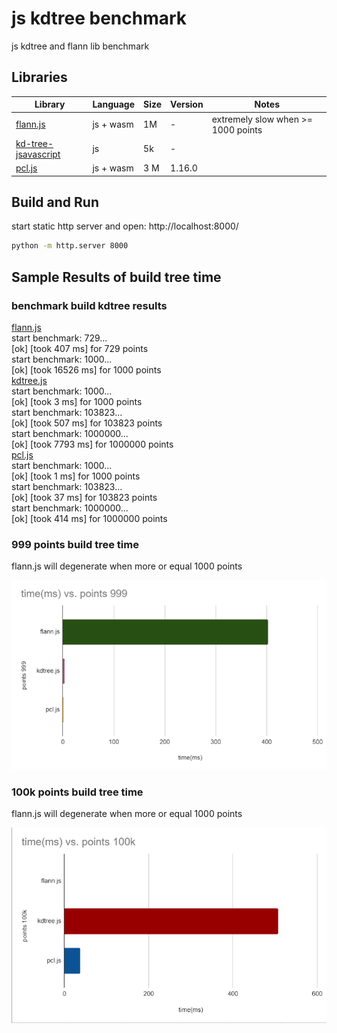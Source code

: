 # js kdtree benchmark
js kdtree and flann lib benchmark


## Libraries

Library | Language |  Size   | Version | Notes
--------|----------|---------|---------|-------------------
[flann.js](https://github.com/agrbin/flann.js) | js + wasm | 1M | - | extremely slow when >= 1000 points
[kd-tree-jsavascript](https://github.com/ubilabs/kd-tree-javascript) | js | 5k | -
[pcl.js](https://github.com/luoxuhai/pcl.js) | js + wasm | 3 M |1.16.0 


## Build and Run

start static http server and open: http://localhost:8000/

```bash
python -m http.server 8000
```


## Sample Results of build tree time

<div id="controls">
    <h3>benchmark build kdtree results</h3>
    <div>
        <a href="https://github.com/agrbin/flann.js">flann.js</a><br>
        <label id="flann_text">start benchmark: 729...<br>[ok] [took 407 ms] for 729 points<br>start benchmark: 1000...<br>[ok] [took 16526 ms] for 1000 points<br></label>
    </div>
    <div>
        <a href="https://github.com/ubilabs/kd-tree-javascript">kdtree.js</a><br>
        <label id="kdtree_text">start benchmark: 1000...<br>[ok] [took 3 ms] for 1000 points<br>start benchmark: 103823...<br>[ok] [took 507 ms] for 103823 points<br>start benchmark: 1000000...<br>[ok] [took 7793 ms] for 1000000 points<br></label>
    </div>
    <div>
        <a href="https://github.com/luoxuhai/pcl.js">pcl.js</a><br>
        <label id="pcl_text">start benchmark: 1000...<br>[ok] [took 1 ms] for 1000 points<br>start benchmark: 103823...<br>[ok] [took 37 ms] for 103823 points<br>start benchmark: 1000000...<br>[ok] [took 414 ms] for 1000000 points<br></label>
    </div>
</div>


### 999 points build tree time

flann.js will degenerate when more or equal 1000 points 

![points999](asset/points999.png)

### 100k points build tree time

flann.js will degenerate when more or equal 1000 points 

![points100k](asset/points100k.png)